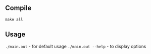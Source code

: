 ## Compile
`make all`

## Usage
`./main.out` - for default usage
`./main.out --help` - to display options
